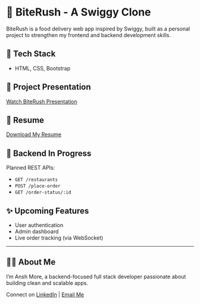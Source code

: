# 🍔 BiteRush - A Swiggy Clone

BiteRush is a food delivery web app inspired by Swiggy, built as a personal project to strengthen my frontend and backend development skills.

## 🔧 Tech Stack

- HTML, CSS, Bootstrap

## 🎥 Project Presentation

[Watch BiteRush Presentation]((https://youtu.be/CGzQLKTggjM))

## 📄 Resume

[Download My Resume](Ansh_More_Resume.pdf)

## 🚧 Backend In Progress

Planned REST APIs:
- `GET /restaurants`
- `POST /place-order`
- `GET /order-status/:id`

## ✨ Upcoming Features

- User authentication
- Admin dashboard
- Live order tracking (via WebSocket)

---

## 🙋‍♂️ About Me

I’m Ansh More, a backend-focused full stack developer passionate about building clean and scalable apps.

Connect on [LinkedIn](https://linkedin.com/in/your-link) | [Email Me](mailto:anshmore046@gmail.com)

